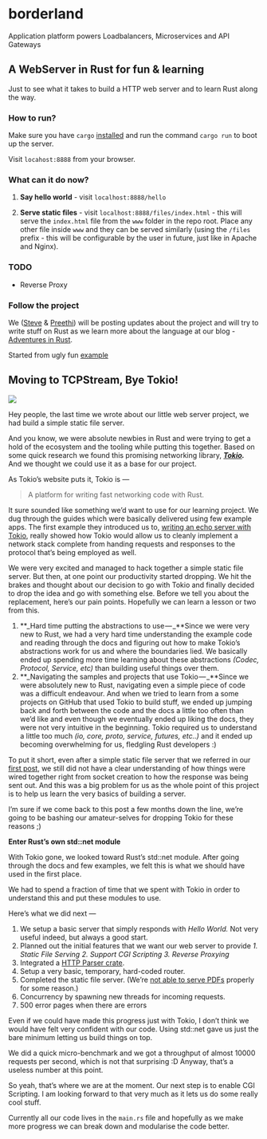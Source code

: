 # borderland

Application platform powers Loadbalancers, Microservices and API Gateways

## A WebServer in Rust for fun & learning

Just to see what it takes to build a HTTP web server and to learn Rust along the way.

### How to run?

Make sure you have `cargo` [installed](https://www.rust-lang.org/en-US/install.html) and run the command `cargo run` to boot up the server.

Visit `locahost:8888` from your browser.

### What can it do now?

1.  **Say hello world** - visit `localhost:8888/hello`

2.  **Serve static files** - visit `localhost:8888/files/index.html` - this will serve the `index.html` file from the `www` folder in the repo root. Place any other file inside `www` and they can be served similarly (using the `/files` prefix - this will be configurable by the user in future, just like in Apache and Nginx).

### TODO

- Reverse Proxy

### Follow the project

We ([Steve](https://github.com/steverob) & [Preethi](https://github.com/PritiKumr)) will be posting updates about the project and will try to write stuff on Rust as we learn more about the language at our blog - [Adventures in Rust](https://medium.com/adventures-in-rust).

Started from ugly fun [example](ttps://github.com/PritiKumr/rust-httpd)

## Moving to TCPStream, Bye Tokio!

![](https://cdn-images-1.medium.com/max/1000/1*OGxkKcM289IIglpQ6TMwdA.jpeg)

Hey people, the last time we wrote about our little web server project, we had build a simple static file server.

And you know, we were absolute newbies in Rust and were trying to get a hold of the ecosystem and the tooling while putting this together. Based on some quick research we found this promising networking library, [**_Tokio_**](https://tokio.rs/)**_._** And we thought we could use it as a base for our project.

As Tokio’s website puts it, Tokio is —

> A platform for writing fast networking code with Rust.

It sure sounded like something we’d want to use for our learning project. We dug through the guides which were basically delivered using few example apps. The first example they introduced us to, [writing an echo server with Tokio](https://tokio.rs/docs/getting-started/simple-server/), really showed how Tokio would allow us to cleanly implement a network stack complete from handing requests and responses to the protocol that’s being employed as well.

We were very excited and managed to hack together a simple static file server. But then, at one point our productivity started dropping. We hit the brakes and thought about our decision to go with Tokio and finally decided to drop the idea and go with something else. Before we tell you about the replacement, here’s our pain points. Hopefully we can learn a lesson or two from this.

1.  **_Hard time putting the abstractions to use — _**Since we were very new to Rust, we had a very hard time understanding the example code and reading through the docs and figuring out how to make Tokio’s abstractions work for us and where the boundaries lied. We basically ended up spending more time learning about these abstractions _(Codec, Protocol, Service, etc)_ than building useful things over them.
2.  **_Navigating the samples and projects that use Tokio — _**Since we were absolutely new to Rust, navigating even a simple piece of code was a difficult endeavour. And when we tried to learn from a some projects on GitHub that used Tokio to build stuff, we ended up jumping back and forth between the code and the docs a little too often than we’d like and even though we eventually ended up liking the docs, they were not very intuitive in the beginning. Tokio required us to understand a little too much _(io, core, proto, service, futures, etc..)_ and it ended up becoming overwhelming for us, fledgling Rust developers :)

To put it short, even after a simple static file server that we referred in our [first post](https://medium.com/adventures-in-rust/peek-a-boo-rust-cc46dee79ae4), we still did not have a clear understanding of how things were wired together right from socket creation to how the response was being sent out. And this was a big problem for us as the whole point of this project is to help us learn the very basics of building a server.

I’m sure if we come back to this post a few months down the line, we’re going to be bashing our amateur-selves for dropping Tokio for these reasons ;)

**Enter Rust’s own std::net module**

With Tokio gone, we looked toward Rust’s std::net module. After going through the docs and few examples, we felt this is what we should have used in the first place.

We had to spend a fraction of time that we spent with Tokio in order to understand this and put these modules to use.

Here’s what we did next —

1.  We setup a basic server that simply responds with _Hello World._ Not very useful indeed, but always a good start.
2.  Planned out the initial features that we want our web server to provide
    _1\. Static File Serving
    2\. Support CGI Scripting
    3\. Reverse Proxying_
3.  Integrated a [HTTP Parser crate](https://github.com/seanmonstar/httparse).
4.  Setup a very basic, temporary, hard-coded router.
5.  Completed the static file server. (We’re [not able to serve PDFs](https://github.com/PritiKumr/rust-httpd/issues/3) properly for some reason.)
6.  Concurrency by spawning new threads for incoming requests.
7.  500 error pages when there are errors

Even if we could have made this progress just with Tokio, I don’t think we would have felt very confident with our code. Using std::net gave us just the bare minimum letting us build things on top.

We did a quick micro-benchmark and we got a throughput of almost 10000 requests per second, which is not that surprising :D Anyway, that’s a useless number at this point.

So yeah, that’s where we are at the moment. Our next step is to enable CGI Scripting. I am looking forward to that very much as it lets us do some really cool stuff.

Currently all our code lives in the `main.rs` file and hopefully as we make more progress we can break down and modularise the code better.
